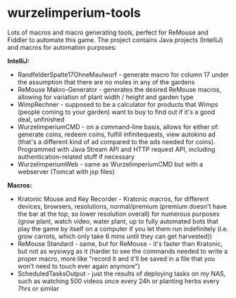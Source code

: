 # wurzelimperium-tools
Lots of macros and macro generating tools, perfect for ReMouse and Fiddler to automate this game.
The project contains Java projects (IntelliJ) and macros for automation purposes:

<b>IntelliJ:</b>
* RandfelderSpalte17OhneMaulwurf - generate macro for column 17 under the assumption that there are no moles in any of the gardens
* ReMouse Makro-Generator - generates the desired ReMouse macros, allowing for variation of plant width / height and garden type
* WimpRechner - supposed to be a calculator for products that Wimps (people coming to your garden) want to buy to find out if it's a good deal, unfinished
* WurzelimperiumCMD - on a command-line basis, allows for either of: generate coins, redeem coins, fulfill infinitequests, view autokino ad (that's a different kind of ad compared to the ads needed for coins). Programmed with Java Stream API and HTTP request API, including authentication-related stuff if necessary
* WurzelimperiumWeb - same as WurzelimperiumCMD but with a webserver (Tomcat with jsp files)

<b>Macros:</b>
* Kratonic Mouse and Key Recorder - Kratonic macros, for different devices, browsers, resolutions, normal/premium (premium doesn't have the bar at the top, so lower resolution overall) for numerous purposes (grow plant, watch video, water plant, up to fully automated bots that play the game by itself on a computer if you let them run indefinitely (i.e. grow carrots, which only take 6 mins until they can get harvested))
* ReMouse Standard - same, but for ReMouse - it's faster than Kratonic, but not as wysiwyg as it (harder to see the commands needed to write a proper macro, more like "record it and it'll be saved in a file that you won't need to touch ever again anymore")
* ScheduledTasksOutput - just the results of deploying tasks on my NAS, such as watching 500 videos once every 24h or planting herbs every 7hrs or similar

